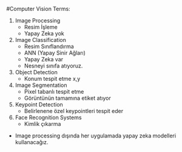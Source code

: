 #Computer Vision Terms:
1. Image Processing
	- Resim İşleme
	- Yapay Zeka yok
2. Image Classification
	- Resim Sınıflandırma
	- ANN (Yapay Sinir Ağları)
	- Yapay Zeka var
	- Nesneyi sınıfa atıyoruz.
3. Object Detection
	- Konum tespit etme x,y
4. Image Segmentation
	- Pixel tabanlı tespit etme
	- Görüntünün tamamına etiket atıyor
5. Keypoint Detection
	- Belirlenene özel keypointleri tespit eder
6. Face Recognition Systems
	- Kimlik çıkarma
- Image processing dışında her uygulamada yapay zeka modelleri kullanacağız.
